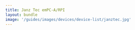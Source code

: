 ```yaml
---
title: Janz Tec emPC-A/RPI
layout: bundle
image: '/guides/images/devices/device-list/janztec.jpg'
---
```

